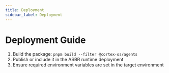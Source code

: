 ```yaml
---
title: Deployment
sidebar_label: Deployment
---
```


# Deployment Guide

1. Build the package: `pnpm build --filter @cortex-os/agents`
2. Publish or include it in the ASBR runtime deployment
3. Ensure required environment variables are set in the target environment
